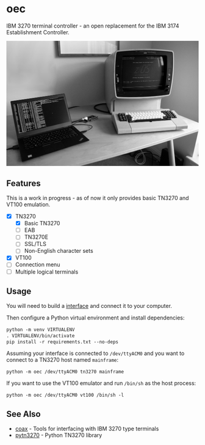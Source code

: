 # oec

IBM 3270 terminal controller - an open replacement for the IBM 3174 Establishment Controller.

![IBM 3278 terminal and oec](.images/hero.jpg)

## Features

This is a work in progress - as of now it only provides basic TN3270 and VT100 emulation.

- [x] TN3270
    - [x] Basic TN3270
    - [ ] EAB
    - [ ] TN3270E
    - [ ] SSL/TLS
    - [ ] Non-English character sets
- [x] VT100
- [ ] Connection menu
- [ ] Multiple logical terminals

## Usage

You will need to build a [interface](https://github.com/lowobservable/coax) and connect it to your computer.

Then configure a Python virtual environment and install dependencies:

```
python -m venv VIRTUALENV
. VIRTUALENV/bin/activate
pip install -r requirements.txt --no-deps
```

Assuming your interface is connected to `/dev/ttyACM0` and you want to connect to a TN3270 host named `mainframe`:

```
python -m oec /dev/ttyACM0 tn3270 mainframe
```

If you want to use the VT100 emulator and run `/bin/sh` as the host process:

```
python -m oec /dev/ttyACM0 vt100 /bin/sh -l
```

## See Also

* [coax](https://github.com/lowobservable/coax) - Tools for interfacing with IBM 3270 type terminals
* [pytn3270](https://github.com/lowobservable/pytn3270) - Python TN3270 library
